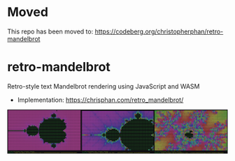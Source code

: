# Moved

This repo has been moved to: <https://codeberg.org/christopherphan/retro-mandelbrot>

# retro-mandelbrot

Retro-style text Mandelbrot rendering using JavaScript and WASM

- Implementation: <https://chrisphan.com/retro_mandelbrot/>

![Screen shots](combo_screen.png)
